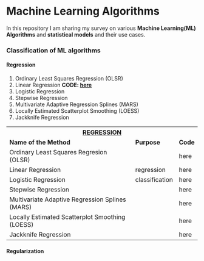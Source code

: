 # Machine Learning Algorithms

In this repository I am sharing my survey on various **Machine Learning(ML) Algorithms** and **statistical models** and their use cases.

###                                         Classification of ML algorithms

#### Regression
1. Ordinary Least Squares Regression (OLSR)
2. Linear Regression   **CODE:  [here](https://github.com/abhinabasaha/MachineLearningAlgorithms/blob/master/Regression/Linear%20Regression/Linear%20Regression.ipynb)**
3. Logistic Regression
4. Stepwise Regression
5. Multivariate Adaptive Regression Splines (MARS)
6. Locally Estimated Scatterplot Smoothing (LOESS)
7. Jackknife Regression


<table class="tg">
  <tr>
    <th class="tg-c3ow" colspan="3"><span style="font-weight:bold;text-decoration:underline">REGRESSION</span><br></th>
  </tr>
  <tr>
    <td class="tg-c3ow"><span style="font-weight:bold">Name of the Method</span></td>
    <td class="tg-c3ow"><span style="font-weight:bold">Purpose</span></td>
    <td class="tg-c3ow"><span style="font-weight:bold">Code</span></td>
  </tr>
  <tr>
    <td class="tg-c3ow">Ordinary Least Squares Regresion (OLSR)</td>
    <td class="tg-c3ow"></td>
    <td class="tg-c3ow">here</td>
  </tr>
  <tr>
    <td class="tg-c3ow">Linear Regression</td>
    <td class="tg-c3ow">regression</td>
    <td class="tg-c3ow">here</td>
  </tr>
  <tr>
    <td class="tg-c3ow">Logistic Regression</td>
    <td class="tg-c3ow">classification</td>
    <td class="tg-c3ow">here</td>
  </tr>
  <tr>
    <td class="tg-c3ow">Stepwise Regression</td>
    <td class="tg-c3ow"></td>
    <td class="tg-c3ow">here</td>
  </tr>
  <tr>
    <td class="tg-c3ow">Multivariate Adaptive Regression Splines (MARS)</td>
    <td class="tg-c3ow"></td>
    <td class="tg-c3ow">here</td>
  </tr>
  <tr>
    <td class="tg-c3ow">Locally Estimated Scatterplot Smoothing (LOESS)</td>
    <td class="tg-c3ow"></td>
    <td class="tg-c3ow">here</td>
  </tr>
  <tr>
    <td class="tg-c3ow">Jackknife Regression</td>
    <td class="tg-c3ow"></td>
    <td class="tg-c3ow">here</td>
  </tr>
</table>


#### Regularization
